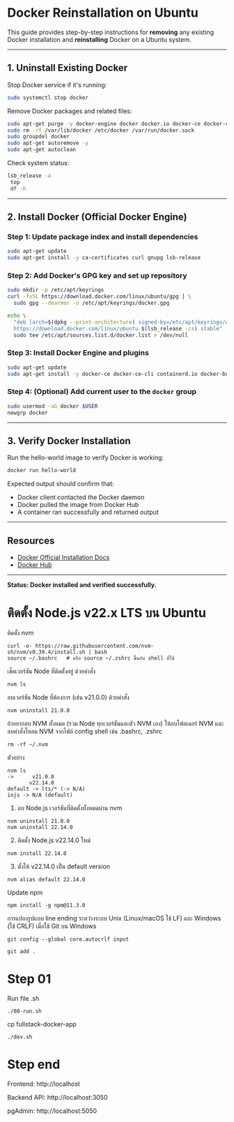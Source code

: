 # Docker Reinstallation on Ubuntu

This guide provides step-by-step instructions for **removing** any existing Docker installation and **reinstalling** Docker on a Ubuntu system.

---

## 1. Uninstall Existing Docker

Stop Docker service if it's running:

```bash
sudo systemctl stop docker
```

Remove Docker packages and related files:

```bash
sudo apt-get purge -y docker-engine docker docker.io docker-ce docker-ce-cli containerd runc
sudo rm -rf /var/lib/docker /etc/docker /var/run/docker.sock
sudo groupdel docker
sudo apt-get autoremove -y
sudo apt-get autoclean
```

Check system status:

```bash
lsb_release -a
 top
 df -h
```

---

## 2. Install Docker (Official Docker Engine)

### Step 1: Update package index and install dependencies

```bash
sudo apt-get update
sudo apt-get install -y ca-certificates curl gnupg lsb-release
```

### Step 2: Add Docker's GPG key and set up repository

```bash
sudo mkdir -p /etc/apt/keyrings
curl -fsSL https://download.docker.com/linux/ubuntu/gpg | \
  sudo gpg --dearmor -o /etc/apt/keyrings/docker.gpg

echo \
  "deb [arch=$(dpkg --print-architecture) signed-by=/etc/apt/keyrings/docker.gpg] \
  https://download.docker.com/linux/ubuntu $(lsb_release -cs) stable" | \
  sudo tee /etc/apt/sources.list.d/docker.list > /dev/null
```

### Step 3: Install Docker Engine and plugins

```bash
sudo apt-get update
sudo apt-get install -y docker-ce docker-ce-cli containerd.io docker-buildx-plugin docker-compose-plugin
```

### Step 4: (Optional) Add current user to the `docker` group

```bash
sudo usermod -aG docker $USER
newgrp docker
```

---

## 3. Verify Docker Installation

Run the hello-world image to verify Docker is working:

```bash
docker run hello-world
```

Expected output should confirm that:

* Docker client contacted the Docker daemon
* Docker pulled the image from Docker Hub
* A container ran successfully and returned output

---

## Resources

* [Docker Official Installation Docs](https://docs.docker.com/engine/install/ubuntu/)
* [Docker Hub](https://hub.docker.com/)

---

**Status: Docker installed and verified successfully.**

# ติดตั้ง Node.js v22.x LTS บน Ubuntu
ติดตั้ง nvm
```
curl -o- https://raw.githubusercontent.com/nvm-sh/nvm/v0.39.4/install.sh | bash
source ~/.bashrc   # หรือ source ~/.zshrc ขึ้นกับ shell ที่ใช้

```

เช็คเวอร์ชัน Node ที่ติดตั้งอยู่ ด้วยคำสั่ง
```
nvm ls
```
ลบเวอร์ชัน Node ที่ต้องการ (เช่น v21.0.0) ด้วยคำสั่ง
```
nvm uninstall 21.0.0
```
ถ้าอยากลบ NVM ทั้งหมด (รวม Node ทุกเวอร์ชันและตัว NVM เอง) ให้ลบโฟลเดอร์ NVM และลบคำสั่งโหลด NVM จากไฟล์ config shell เช่น .bashrc, .zshrc
```
rm -rf ~/.nvm
```
ตัวอย่าง
```
nvm ls
->      v21.0.0
       v22.14.0
default -> lts/* (-> N/A)
iojs -> N/A (default)
```

1. ลบ Node.js เวอร์ชันที่ติดตั้งทั้งหมดผ่าน nvm
```
nvm uninstall 21.0.0
nvm uninstall 22.14.0
```
2. ติดตั้ง Node.js v22.14.0 ใหม่
```
nvm install 22.14.0
```
3. ตั้งให้ v22.14.0 เป็น default version
```
nvm alias default 22.14.0
```
Update npm
```
npm install -g npm@11.3.0
```

การแปลงรูปแบบ line ending ระหว่างระบบ Unix (Linux/macOS ใช้ LF) และ Windows (ใช้ CRLF) เมื่อใช้ Git บน Windows
```
git config --global core.autocrlf input

git add .
```

# Step 01
Run file .sh
```
./00-run.sh
```
cp fullstack-docker-app
```
./dev.sh
```
# Step end
Frontend: http://localhost

Backend API: http://localhost:3050

pgAdmin: http://localhost:5050
